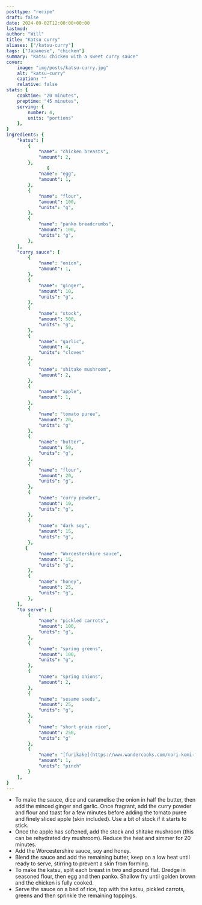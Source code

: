 ```yaml
---
posttype: "recipe"
draft: false
date: 2024-09-02T12:00:00+00:00
lastmod: 
author: "Will"
title: "Katsu curry"
aliases: ["/katsu-curry"]
tags: ["Japanese", "chicken"]
summary: "Katsu chicken with a sweet curry sauce"
cover:
    image: "img/posts/katsu-curry.jpg"
    alt: "katsu-curry"
    caption: ""
    relative: false
stats: {
    cooktime: "20 minutes",
    preptime: "45 minutes",
    serving: {
        number: 4,
        units: "portions"
    },
}
ingredients: {
    "katsu": [
        {
            "name": "chicken breasts", 
            "amount": 2, 
        },
               {
            "name": "egg", 
            "amount": 1, 
        },
        {
            "name": "flour", 
            "amount": 100,
            "units": "g", 
        },
        {
            "name": "panko breadcrumbs", 
            "amount": 100,
            "units": "g", 
        },
    ],
    "curry sauce": [
        {
            "name": "onion", 
            "amount": 1, 
        },
        {
            "name": "ginger", 
            "amount": 10,
            "units": "g", 
        },
        {
            "name": "stock", 
            "amount": 500,
            "units": "g", 
        },
        {
            "name": "garlic", 
            "amount": 4, 
            "units": "cloves"
        },
        {
            "name": "shitake mushroom", 
            "amount": 2, 
        },
        {
            "name": "apple", 
            "amount": 1, 
        },
        {
            "name": "tomato puree", 
            "amount": 20, 
            "units": "g"
        },
        {
            "name": "butter", 
            "amount": 50,
            "units": "g", 
        },
        {
            "name": "flour", 
            "amount": 20,
            "units": "g", 
        },
        {
            "name": "curry powder", 
            "amount": 10,
            "units": "g", 
        },
        {
            "name": "dark soy", 
            "amount": 15,
            "units": "g", 
        },
       {
            "name": "Worcestershire sauce", 
            "amount": 15,
            "units": "g", 
        },
        {
            "name": "honey", 
            "amount": 25,
            "units": "g", 
        },
    ],
    "to serve": [
        {
            "name": "pickled carrots", 
            "amount": 100,
            "units": "g", 
        },
        {
            "name": "spring greens", 
            "amount": 100,
            "units": "g", 
        },
        {
            "name": "spring onions", 
            "amount": 2, 
        },
        {
            "name": "sesame seeds", 
            "amount": 25, 
            "units": "g",
        },
        {
            "name": "short grain rice", 
            "amount": 250, 
            "units": "g"
        },
        {
            "name": "[furikake](https://www.wandercooks.com/nori-komi-furikake/)", 
            "amount": 1, 
            "units": "pinch"
        }
    ],
}
---
```


* To make the sauce, dice and caramelise the onion in half the butter, then add the minced ginger and garlic. Once fragrant, add the curry powder and flour and toast for a few minutes before adding the tomato puree and finely sliced apple (skin included). Use a bit of stock if it starts to stick.
* Once the apple has softened, add the stock and shitake mushroom (this can be rehydrated dry mushroom). Reduce the heat and simmer for 20 minutes.
* Add the Worcestershire sauce, soy and honey.
* Blend the sauce and add the remaining butter, keep on a low heat until ready to serve, stirring to prevent a skin from forming.
* To make the katsu, split each breast in two and pound flat. Dredge in seasoned flour, then egg and then panko. Shallow fry until golden brown and the chicken is fully cooked.
* Serve the sauce on a bed of rice, top with the katsu, pickled carrots, greens and then sprinkle the remaining toppings.
